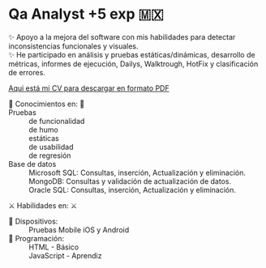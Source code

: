 <html lang="es">
  <head>
    <meta charset="utf-8" />
    <meta http-equiv="x-ua-compatible" content="ie=edge" />
    <meta name="viewport" content="width=device-width, initial-scale=1" />
    <title></title>
  </head>

<body>  
    <h1>Qa Analyst +5 exp 🇲🇽</h1>
    <p><label>
    ✨ Apoyo a la mejora del software con mis habilidades para detectar inconsistencias funcionales y visuales.<br/>
    ✨ He participado en análisis y pruebas estáticas/dinámicas, desarrollo de métricas, informes de ejecución, Dailys, Walktrough, HotFix y clasificación de errores. </label></p>
   
<a href="https://drive.google.com/file/d/12-8sK49h3ffVTn6BCWe5LniYAYfSYdLy/view" target="_blank"> Aqui está mi CV para descargar en formato PDF </a> 
<br/>

<dl>
🧠 Conocimientos en: 🧠
<br/>
<dt>Pruebas</dt>
<dd>de funcionalidad </dd>
<dd> de humo  </dd>
<dd> estáticas</dd>  
<dd> de usabilidad  </dd>
<dd> de regresión  </dd>

<dt>Base de datos</dt>
<dd>Microsoft SQL: Consultas, inserción, Actualización y eliminación.</dd>
<dd> MongoDB: Consultas y validación de actualización de datos.</dd>
<dd>Oracle SQL: Consultas, inserción, Actualización y eliminación. </dd>

⚔️ Habilidades en: ⚔️ <br/>
<dt>📱 Dispositivos: </dt>
<dd>Pruebas Mobile iOS y Android</dd>
<dt>💁 Programación:</dt>
<dd>HTML - Básico</dd>
<dd>JavaScript - Aprendiz</dd>
</dl>






  </body>
</html>
